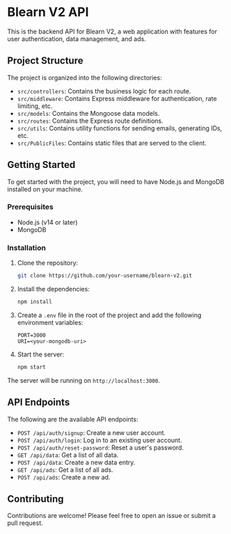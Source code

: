 # Blearn V2 API

This is the backend API for Blearn V2, a web application with features for user authentication, data management, and ads.

## Project Structure

The project is organized into the following directories:

-   `src/controllers`: Contains the business logic for each route.
-   `src/middleware`: Contains Express middleware for authentication, rate limiting, etc.
-   `src/models`: Contains the Mongoose data models.
-   `src/routes`: Contains the Express route definitions.
-   `src/utils`: Contains utility functions for sending emails, generating IDs, etc.
-   `src/PublicFiles`: Contains static files that are served to the client.

## Getting Started

To get started with the project, you will need to have Node.js and MongoDB installed on your machine.

### Prerequisites

-   Node.js (v14 or later)
-   MongoDB

### Installation

1.  Clone the repository:

    ```bash
    git clone https://github.com/your-username/blearn-v2.git
    ```

2.  Install the dependencies:

    ```bash
    npm install
    ```

3.  Create a `.env` file in the root of the project and add the following environment variables:

    ```
    PORT=3000
    URI=<your-mongodb-uri>
    ```

4.  Start the server:

    ```bash
    npm start
    ```

The server will be running on `http://localhost:3000`.

## API Endpoints

The following are the available API endpoints:

-   `POST /api/auth/signup`: Create a new user account.
-   `POST /api/auth/login`: Log in to an existing user account.
-   `POST /api/auth/reset-password`: Reset a user's password.
-   `GET /api/data`: Get a list of all data.
-   `POST /api/data`: Create a new data entry.
-   `GET /api/ads`: Get a list of all ads.
-   `POST /api/ads`: Create a new ad.

## Contributing

Contributions are welcome! Please feel free to open an issue or submit a pull request.
